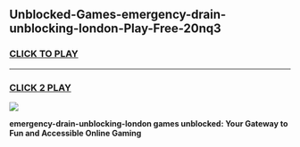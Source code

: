 
## Unblocked-Games-emergency-drain-unblocking-london-Play-Free-20nq3
<h3>
<a href="https://premium76.site?title=emergency-drain-unblocking-london&ref=18A1">CLICK TO PLAY</a></h3>
<hr>

<h3>
<a href="https://premium76.site?title=emergency-drain-unblocking-london&ref=18A1">CLICK 2 PLAY</a>
  
</h3>

<a href="https://premium76.site?title=emergency-drain-unblocking-london&ref=18A1"><img src="https://clearcache.store/games.png"></a>


**emergency-drain-unblocking-london games unblocked: Your Gateway to Fun and Accessible Online Gaming**
